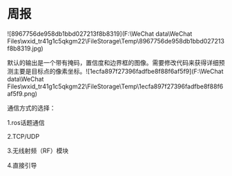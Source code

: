 # 周报

![8967756de958db1bbd027213f8b8319](F:\WeChat data\WeChat Files\wxid_tr41g1c5qkgm22\FileStorage\Temp\8967756de958db1bbd027213f8b8319.jpg)

  默认的输出是一个带有掩码，置信度和边界框的图像。需要修改代码来获得详细预测主要是目标点的像素坐标。![1ecfa897f27396fadfbe8f88f6af5f9](F:\WeChat data\WeChat Files\wxid_tr41g1c5qkgm22\FileStorage\Temp\1ecfa897f27396fadfbe8f88f6af5f9.png)

通信方式的选择：

1.ros话题通信

2.TCP/UDP

3.无线射频（RF）模块

4.直接引导
